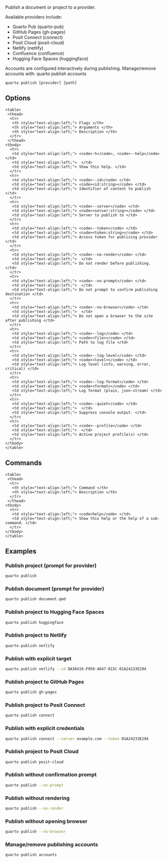 Publish a document or project to a provider.

Available providers include:

 - Quarto Pub (quarto-pub)
 - GitHub Pages (gh-pages)
 - Posit Connect (connect)
 - Posit Cloud (posit-cloud)
 - Netlify (netlify)
 - Confluence (confluence)
 - Hugging Face Spaces (huggingface)

Accounts are configured interactively during publishing.
Manage/remove accounts with: quarto publish accounts

``` {.bash}
quarto publish [provider] [path]
```


## Options


```{=html}
<table>
 <thead>
  <tr>
   <th style="text-align:left;"> Flags </th>
   <th style="text-align:left;"> Arguments </th>
   <th style="text-align:left;"> Description </th>
  </tr>
 </thead>
<tbody>
  <tr>
   <td style="text-align:left;"> <code>-h</code>, <code>--help</code> </td>
   <td style="text-align:left;">  </td>
   <td style="text-align:left;"> Show this help. </td>
  </tr>
  <tr>
   <td style="text-align:left;"> <code>--id</code> </td>
   <td style="text-align:left;"> <code><id:string></code> </td>
   <td style="text-align:left;"> Identifier of content to publish </td>
  </tr>
  <tr>
   <td style="text-align:left;"> <code>--server</code> </td>
   <td style="text-align:left;"> <code><server:string></code> </td>
   <td style="text-align:left;"> Server to publish to </td>
  </tr>
  <tr>
   <td style="text-align:left;"> <code>--token</code> </td>
   <td style="text-align:left;"> <code><token:string></code> </td>
   <td style="text-align:left;"> Access token for publising provider </td>
  </tr>
  <tr>
   <td style="text-align:left;"> <code>--no-render</code> </td>
   <td style="text-align:left;">  </td>
   <td style="text-align:left;"> Do not render before publishing. </td>
  </tr>
  <tr>
   <td style="text-align:left;"> <code>--no-prompt</code> </td>
   <td style="text-align:left;">  </td>
   <td style="text-align:left;"> Do not prompt to confirm publishing destination </td>
  </tr>
  <tr>
   <td style="text-align:left;"> <code>--no-browser</code> </td>
   <td style="text-align:left;">  </td>
   <td style="text-align:left;"> Do not open a browser to the site after publishing </td>
  </tr>
  <tr>
   <td style="text-align:left;"> <code>--log</code> </td>
   <td style="text-align:left;"> <code><file></code> </td>
   <td style="text-align:left;"> Path to log file </td>
  </tr>
  <tr>
   <td style="text-align:left;"> <code>--log-level</code> </td>
   <td style="text-align:left;"> <code><level></code> </td>
   <td style="text-align:left;"> Log level (info, warning, error, critical) </td>
  </tr>
  <tr>
   <td style="text-align:left;"> <code>--log-format</code> </td>
   <td style="text-align:left;"> <code><format></code> </td>
   <td style="text-align:left;"> Log format (plain, json-stream) </td>
  </tr>
  <tr>
   <td style="text-align:left;"> <code>--quiet</code> </td>
   <td style="text-align:left;">  </td>
   <td style="text-align:left;"> Suppress console output. </td>
  </tr>
  <tr>
   <td style="text-align:left;"> <code>--profile</code> </td>
   <td style="text-align:left;">  </td>
   <td style="text-align:left;"> Active project profile(s) </td>
  </tr>
</tbody>
</table>
```



## Commands


```{=html}
<table>
 <thead>
  <tr>
   <th style="text-align:left;"> Command </th>
   <th style="text-align:left;"> Description </th>
  </tr>
 </thead>
<tbody>
  <tr>
   <td style="text-align:left;"> <code>help</code> </td>
   <td style="text-align:left;"> Show this help or the help of a sub-command. </td>
  </tr>
</tbody>
</table>
```



## Examples
### Publish project (prompt for provider)

``` {.bash filename='Terminal'}
quarto publish
```

### Publish document (prompt for provider)

``` {.bash filename='Terminal'}
quarto publish document.qmd
```

### Publish project to Hugging Face Spaces

``` {.bash filename='Terminal'}
quarto publish huggingface
```

### Publish project to Netlify

``` {.bash filename='Terminal'}
quarto publish netlify
```

### Publish with explicit target

``` {.bash filename='Terminal'}
quarto publish netlify --id DA36416-F950-4647-815C-01A24233E294
```

### Publish project to GitHub Pages

``` {.bash filename='Terminal'}
quarto publish gh-pages
```

### Publish project to Posit Connect

``` {.bash filename='Terminal'}
quarto publish connect
```

### Publish with explicit credentials

``` {.bash filename='Terminal'}
quarto publish connect --server example.com --token 01A24233E294
```

### Publish project to Posit Cloud

``` {.bash filename='Terminal'}
quarto publish posit-cloud
```

### Publish without confirmation prompt

``` {.bash filename='Terminal'}
quarto publish --no-prompt
```

### Publish without rendering

``` {.bash filename='Terminal'}
quarto publish --no-render
```

### Publish without opening browser

``` {.bash filename='Terminal'}
quarto publish --no-browser
```

### Manage/remove publishing accounts

``` {.bash filename='Terminal'}
quarto publish accounts
```

